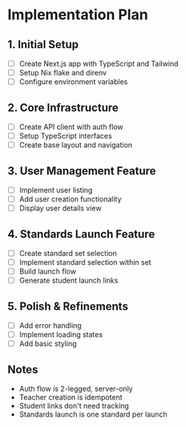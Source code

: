 # Implementation Plan

## 1. Initial Setup
- [ ] Create Next.js app with TypeScript and Tailwind
- [ ] Setup Nix flake and direnv
- [ ] Configure environment variables

## 2. Core Infrastructure
- [ ] Create API client with auth flow
- [ ] Setup TypeScript interfaces
- [ ] Create base layout and navigation

## 3. User Management Feature
- [ ] Implement user listing
- [ ] Add user creation functionality
- [ ] Display user details view

## 4. Standards Launch Feature
- [ ] Create standard set selection
- [ ] Implement standard selection within set
- [ ] Build launch flow
- [ ] Generate student launch links

## 5. Polish & Refinements
- [ ] Add error handling
- [ ] Implement loading states
- [ ] Add basic styling

## Notes
- Auth flow is 2-legged, server-only
- Teacher creation is idempotent
- Student links don't need tracking
- Standards launch is one standard per launch 